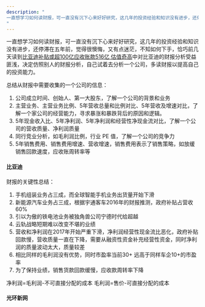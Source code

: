 ```yaml
---
description: "
一直想学习如何读财报，可一直没有沉下心来好好研究，这几年的投资经验和知识没有进步，还停滞在五年前，觉得很懊悔，又有点迷茫，不知如何下手，恰巧前几天读到[比亚迪补贴或超100亿应收账款516亿 估值奇高](http://finance.sina.com.cn/stock/s/2018-01-04/doc-ifyqiwuw5941217.shtml)中对比亚迪的财报分析受益匪浅，决定仿照别人的财报分析，自己试着去分析一个公司，多读财报以提高自己的投资能力。
"
---
```


一直想学习如何读财报，可一直没有沉下心来好好研究，这几年的投资经验和知识没有进步，还停滞在五年前，觉得很懊悔，又有点迷茫，不知如何下手，恰巧前几天读到[比亚迪补贴或超100亿应收账款516亿 估值奇高](http://finance.sina.com.cn/stock/s/2018-01-04/doc-ifyqiwuw5941217.shtml)中对比亚迪的财报分析受益匪浅，决定仿照别人的财报分析，自己试着去分析一个公司，多读财报以提高自己的投资能力。

总结从财报中需要收集的一个公司的信息：
1. 公司成立时间、创始人、第一大股东，了解一个公司的背景和业务
2. 主营业务、主营业务比例、5年营收总量和比例对比、5年营收及增速对比，了解一个家公司的经营能力，寻求暴涨和暴跌背后的原因和逻辑。
3. 5年现金收入比、5年净利润、5年净利润和经营性净现金流对比，了解一个公司的营收质量、净利润质量
4. 同行竞业分析，如毛利润比例，行业 PE 值，了解一个公司的竞争力
5. 5年销售费用、销售费用增速、营收增速，销售费用表示了销售策略，如放缓销售回款速度，应收账周转率等

#### 比亚迪

财报的关键性总结：

1. 手机组装业务占三成，而全球智能手机业务出货量开始下滑
2. 新能源汽车业务占三成，根据宇通客车2016年的财报推测，政府补贴占营收60%
3. 引以为傲的铁电池业务被独角兽公司宁德时代给超越
4. 云轨战略短期难以改变不堪的业绩
5. 营收和净利润在2017年开始严重下滑，净利润经营性现金流比恶化，政府补贴回款慢，营收质量一直在下降，需要从融资性资金补充经营性资金，同时净利润的质量波动太大，质量较差
6. 相比同样的毛利润没有优势，同时市盈率当前30+ 远高于同样车企10+的市盈率
7. 为了保持业绩，销售货款回款缓慢，应收款周转率下降

净利润=毛利润-不可直接分配的成本
毛利润=售价-可直接分配的成本

#### 光环新网
